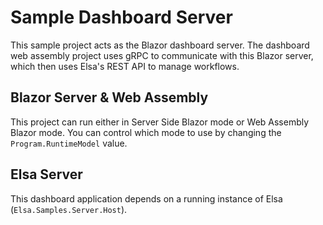﻿# Sample Dashboard Server

This sample project acts as the Blazor dashboard server.
The dashboard web assembly project uses gRPC to communicate with this Blazor server, which then uses Elsa's REST API to manage workflows.

## Blazor Server & Web Assembly

This project can run either in Server Side Blazor mode or Web Assembly Blazor mode. You can control which mode to use by changing the `Program.RuntimeModel` value.

## Elsa Server

This dashboard application depends on a running instance of Elsa (`Elsa.Samples.Server.Host`).